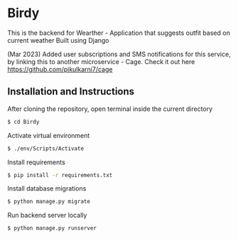 # Birdy
This is the backend for Wearther - Application that suggests outfit based on current weather
Built using Django

(Mar 2023) Added user subscriptions and SMS notifications for this service, by linking this to another microservice - Cage. Check it out here
https://github.com/pikulkarni7/cage
## Installation and Instructions
After cloning the repository, open terminal inside the current directory

```bash
$ cd Birdy
```
Activate virtual environment
```bash
$ ./env/Scripts/Activate
```
Install requirements
```bash
$ pip install -r requirements.txt
```
Install database migrations
```bash
$ python manage.py migrate
```
Run backend server locally
```bash
$ python manage.py runserver
```

